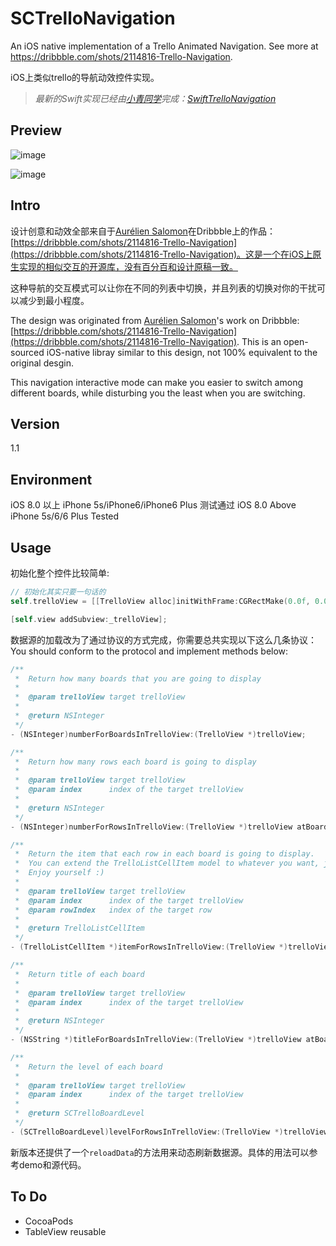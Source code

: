 # SCTrelloNavigation
An iOS native implementation of a Trello Animated Navigation. See more at https://dribbble.com/shots/2114816-Trello-Navigation. 

iOS上类似trello的导航动效控件实现。

> *最新的Swift实现已经由[小青同学](https://github.com/DianQK)完成：[SwiftTrelloNavigation](https://github.com/DianQK/TrelloNavigation)*

## Preview 
![image](https://raw.githubusercontent.com/SergioChan/SCTrelloNavigation/master/Image/preview.png)

![image](https://raw.githubusercontent.com/SergioChan/SCTrelloNavigation/master/Image/previewgif.gif)

## Intro

设计创意和动效全部来自于[Aurélien Salomon](https://dribbble.com/aureliensalomon)在Dribbble上的作品：[https://dribbble.com/shots/2114816-Trello-Navigation](https://dribbble.com/shots/2114816-Trello-Navigation)。这是一个在iOS上原生实现的相似交互的开源库，没有百分百和设计原稿一致。

这种导航的交互模式可以让你在不同的列表中切换，并且列表的切换对你的干扰可以减少到最小程度。

The design was originated from [Aurélien Salomon](https://dribbble.com/aureliensalomon)'s work on Dribbble:[https://dribbble.com/shots/2114816-Trello-Navigation](https://dribbble.com/shots/2114816-Trello-Navigation). This is an open-sourced iOS-native libray similar to this design, not 100%  equivalent to the original desgin.

This navigation interactive mode can make you easier to switch among different boards, while disturbing you the least when you are switching.
 
## Version
1.1

## Environment
iOS 8.0 以上 iPhone 5s/iPhone6/iPhone6 Plus 测试通过
iOS 8.0 Above iPhone 5s/6/6 Plus Tested
## Usage

初始化整个控件比较简单:

```Objective-C
// 初始化其实只要一句话的
self.trelloView = [[TrelloView alloc]initWithFrame:CGRectMake(0.0f, 0.0f, ScreenWidth, ScreenHeight) dataSource:self];

[self.view addSubview:_trelloView];
```

数据源的加载改为了通过协议的方式完成，你需要总共实现以下这么几条协议：
You should conform to the protocol and implement methods below:

```Objective-C
/**
 *  Return how many boards that you are going to display
 *
 *  @param trelloView target trelloView
 *
 *  @return NSInteger
 */
- (NSInteger)numberForBoardsInTrelloView:(TrelloView *)trelloView;

/**
 *  Return how many rows each board is going to display
 *
 *  @param trelloView target trelloView
 *  @param index      index of the target trelloView
 *
 *  @return NSInteger
 */
- (NSInteger)numberForRowsInTrelloView:(TrelloView *)trelloView atBoardIndex:(NSInteger)index;

/**
 *  Return the item that each row in each board is going to display. 
 *  You can extend the TrelloListCellItem model to whatever you want, just customizing your own cell in table view datasource
 *  Enjoy yourself :)
 *
 *  @param trelloView target trelloView
 *  @param index      index of the target trelloView
 *  @param rowIndex   index of the target row
 *
 *  @return TrelloListCellItem
 */
- (TrelloListCellItem *)itemForRowsInTrelloView:(TrelloView *)trelloView atBoardIndex:(NSInteger)index atRowIndex:(NSInteger)rowIndex;

/**
 *  Return title of each board
 *
 *  @param trelloView target trelloView
 *  @param index      index of the target trelloView
 *
 *  @return NSInteger
 */
- (NSString *)titleForBoardsInTrelloView:(TrelloView *)trelloView atBoardIndex:(NSInteger)index;

/**
 *  Return the level of each board
 *
 *  @param trelloView target trelloView
 *  @param index      index of the target trelloView
 *
 *  @return SCTrelloBoardLevel
 */
- (SCTrelloBoardLevel)levelForRowsInTrelloView:(TrelloView *)trelloView atBoardIndex:(NSInteger)index;
```

新版本还提供了一个`reloadData`的方法用来动态刷新数据源。具体的用法可以参考demo和源代码。

## To Do

* CocoaPods
* TableView reusable




